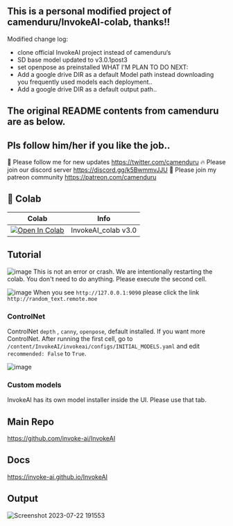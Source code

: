 ## This is a personal modified project of camenduru/InvokeAI-colab, thanks!!
Modified change log:
 - clone official InvokeAI project instead of camenduru‘s
 - SD base model updated to v3.0.1post3
 - set openpose as preinstalled
WHAT I'M PLAN TO DO NEXT:
 - Add a google drive DIR as a default Model path instead downloading you frequently used models each deployment.. 
 - Add a google drive DIR as a default output path..



## The original README contents from camenduru are as below.
## Pls follow him/her if you like the job..


🐣 Please follow me for new updates https://twitter.com/camenduru
🔥 Please join our discord server https://discord.gg/k5BwmmvJJU
🥳 Please join my patreon community https://patreon.com/camenduru

## 🦒 Colab

| Colab | Info
| --- | --- |
[![Open In Colab](https://colab.research.google.com/assets/colab-badge.svg)](https://colab.research.google.com/github/camenduru/InvokeAI-colab/blob/main/InvokeAI_colab.ipynb) | InvokeAI_colab v3.0

## Tutorial 
![image](https://github.com/camenduru/InvokeAI-colab/assets/54370274/25f36aa3-e4da-4bef-a951-b8b6c6aff5d3)
This is not an error or crash. We are intentionally restarting the colab. You don't need to do anything. Please execute the second cell.

![image](https://github.com/camenduru/InvokeAI-colab/assets/54370274/a2c1dd61-bef8-4bc4-bd5c-3fe0c3d88d0c)
When you see `http://127.0.0.1:9090` please click the link `http://random_text.remote.moe`

### ControlNet
ControlNet `depth` , `canny`, `openpose`, default installed. If you want more ControlNet. After running the first cell, go to `/content/InvokeAI/invokeai/configs/INITIAL_MODELS.yaml` and edit `recommended: False` to `True`.

![image](https://github.com/camenduru/InvokeAI-colab/assets/54370274/0aeecc0e-7442-478b-ab5e-b044861d5603)

### Custom models
InvokeAI has its own model installer inside the UI. Please use that tab.

## Main Repo
https://github.com/invoke-ai/InvokeAI <br />

## Docs
https://invoke-ai.github.io/InvokeAI <br />

## Output
![Screenshot 2023-07-22 191553](https://github.com/camenduru/InvokeAI-colab/assets/54370274/cbf74b6a-28e6-43f4-8882-1bf9217cafcb)
